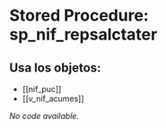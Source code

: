 # Stored Procedure: sp_nif_repsalctater

## Usa los objetos:
- [[nif_puc]]
- [[v_nif_acumes]]

*No code available.*
